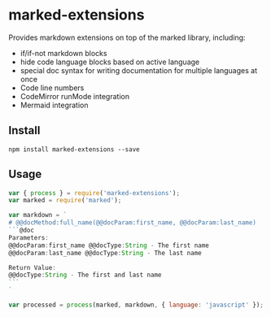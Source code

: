 # marked-extensions

Provides markdown extensions on top of the marked library, including:

- if/if-not markdown blocks
- hide code language blocks based on active language
- special doc syntax for writing documentation for multiple languages at once
- Code line numbers
- CodeMirror runMode integration
- Mermaid integration

## Install
```
npm install marked-extensions --save
```

## Usage

~~~javascript
var { process } = require('marked-extensions');
var marked = require('marked');

var markdown = `
# @@docMethod:full_name(@@docParam:first_name, @@docParam:last_name)
```@doc
Parameters:
@@docParam:first_name @@docType:String - The first name
@@docParam:last_name @@docType:String - The last name

Return Value:
@@docType:String - The first and last name
```
`

var processed = process(marked, markdown, { language: 'javascript' });  
~~~
